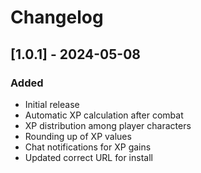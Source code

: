 # Changelog

## [1.0.1] - 2024-05-08
### Added
- Initial release
- Automatic XP calculation after combat
- XP distribution among player characters
- Rounding up of XP values
- Chat notifications for XP gains 
- Updated correct URL for install
